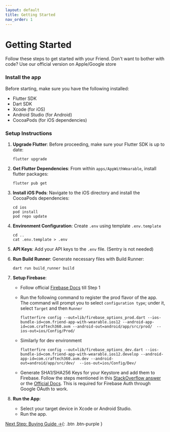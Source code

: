 ```yaml
---
layout: default
title: Getting Started
nav_order: 1
---
```


# Getting Started

Follow these steps to get started with your Friend. Don't want to bother with code? Use our official version on Apple/Google store

### Install the app

Before starting, make sure you have the following installed:

- Flutter SDK
- Dart SDK
- Xcode (for iOS)
- Android Studio (for Android)
- CocoaPods (for iOS dependencies)

### Setup Instructions

1. **Upgrade Flutter**:
   Before proceeding, make sure your Flutter SDK is up to date:
    ```
    flutter upgrade
    ```

2. **Get Flutter Dependencies**:
   From within `apps/AppWithWearable`, install flutter packages:
    ```
    flutter pub get
    ```

3. **Install iOS Pods**:
   Navigate to the iOS directory and install the CocoaPods dependencies:
    ```
    cd ios
    pod install
    pod repo update
    ```

4. **Environment Configuration**:
   Create `.env` using template `.env.template`
    ```
    cd ..
    cat .env.template > .env
    ```

5. **API Keys**:
   Add your API keys to the `.env` file. (Sentry is not needed)

6. **Run Build Runner**:
   Generate necessary files with Build Runner:
    ```
    dart run build_runner build
    ```

7. **Setup Firebase**:
   - Follow official [Firebase Docs](https://firebase.google.com/docs/flutter/setup) till Step 1
   - Run the following command to register the prod flavor of the app. The command will prompt you to select `configuration type`; under it, select `Target` and then `Runner`

      ```
      flutterfire config --out=lib/firebase_options_prod.dart --ios-bundle-id=com.friend-app-with-wearable.ios12 --android-app-id=com.craftech360.avm --android-out=android/app/src/prod/  --ios-out=ios/Config/Prod/
      ```
   - Similarly for dev environment

      ```
      flutterfire config --out=lib/firebase_options_dev.dart --ios-bundle-id=com.friend-app-with-wearable.ios12.develop --android-app-id=com.craftech360.avm.dev --android-out=android/app/src/dev/  --ios-out=ios/Config/Dev/
      ```
   - Generate SHA1/SHA256 Keys for your Keystore and add them to Firebase. Follow the steps mentioned in this [StackOverflow answer](https://stackoverflow.com/a/56091158) or the [Official Docs](https://support.google.com/firebase/answer/9137403?hl=en). This is required for Firebase Auth through Google OAuth to work.


8. **Run the App**:
    - Select your target device in Xcode or Android Studio.
    - Run the app.


[Next Step: Buying Guide →](/assembly/Buying_Guide/){: .btn .btn-purple }
